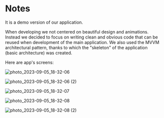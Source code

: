 # Notes

It is a demo version of our application.

When developing we not centered on beautiful design and animations.
Instead we decided to focus on writing clean and obvious code that can be reused when
development of the main application.
We also used the MVVM architectural pattern, thanks to which the "skeleton" of the application (basic architecture)
was created.

Here are app's screens: 

![photo_2023-09-05_18-32-06](https://github.com/Nikos-Group/AdvancedNotes/assets/114339722/8c7bbafd-c2a5-4434-ace2-1bbade973266) 

![photo_2023-09-05_18-32-06 (2)](https://github.com/Nikos-Group/AdvancedNotes/assets/114339722/e641ec44-b6dc-4214-8fee-dd3b086b4b15)

![photo_2023-09-05_18-32-07](https://github.com/Nikos-Group/AdvancedNotes/assets/114339722/85296547-af9c-4d3f-807d-b1b4d54b0594) 

![photo_2023-09-05_18-32-08](https://github.com/Nikos-Group/AdvancedNotes/assets/114339722/6c3a2523-fb8c-47ae-9a59-cd4e16ab9115)

![photo_2023-09-05_18-32-08 (2)](https://github.com/Nikos-Group/AdvancedNotes/assets/114339722/f7d27040-b84f-49e6-98ee-91aba2159687) 
